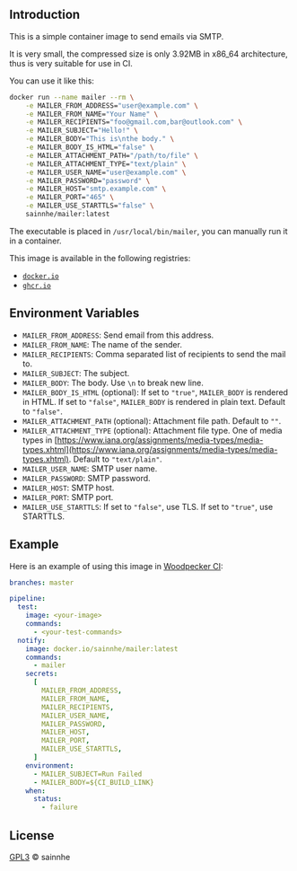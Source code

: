 ## Introduction

This is a simple container image to send emails via SMTP.

It is very small, the compressed size is only 3.92MB in x86_64 architecture, thus is very suitable for use in CI.

You can use it like this:

```bash
docker run --name mailer --rm \
    -e MAILER_FROM_ADDRESS="user@example.com" \
    -e MAILER_FROM_NAME="Your Name" \
    -e MAILER_RECIPIENTS="foo@gmail.com,bar@outlook.com" \
    -e MAILER_SUBJECT="Hello!" \
    -e MAILER_BODY="This is\nthe body." \
    -e MAILER_BODY_IS_HTML="false" \
    -e MAILER_ATTACHMENT_PATH="/path/to/file" \
    -e MAILER_ATTACHMENT_TYPE="text/plain" \
    -e MAILER_USER_NAME="user@example.com" \
    -e MAILER_PASSWORD="password" \
    -e MAILER_HOST="smtp.example.com" \
    -e MAILER_PORT="465" \
    -e MAILER_USE_STARTTLS="false" \
    sainnhe/mailer:latest
```

The executable is placed in `/usr/local/bin/mailer`, you can manually run it in a container.

This image is available in the following registries:

- [`docker.io`](https://hub.docker.com/r/sainnhe/mailer)
- [`ghcr.io`](https://github.com/sainnhe/container-mailer/pkgs/container/mailer)

## Environment Variables

- `MAILER_FROM_ADDRESS`: Send email from this address.
- `MAILER_FROM_NAME`: The name of the sender.
- `MAILER_RECIPIENTS`: Comma separated list of recipients to send the mail to.
- `MAILER_SUBJECT`: The subject.
- `MAILER_BODY`: The body. Use `\n` to break new line.
- `MAILER_BODY_IS_HTML` (optional): If set to `"true"`, `MAILER_BODY` is rendered in HTML. If set to `"false"`, `MAILER_BODY` is rendered in plain text. Default to `"false"`.
- `MAILER_ATTACHMENT_PATH` (optional): Attachment file path. Default to `""`.
- `MAILER_ATTACHMENT_TYPE` (optional): Attachment file type. One of media types in [https://www.iana.org/assignments/media-types/media-types.xhtml](https://www.iana.org/assignments/media-types/media-types.xhtml). Default to `"text/plain"`.
- `MAILER_USER_NAME`: SMTP user name.
- `MAILER_PASSWORD`: SMTP password.
- `MAILER_HOST`: SMTP host.
- `MAILER_PORT`: SMTP port.
- `MAILER_USE_STARTTLS`: If set to `"false"`, use TLS. If set to `"true"`, use STARTTLS.

## Example

Here is an example of using this image in [Woodpecker CI](https://woodpecker-ci.org):

```yaml
branches: master

pipeline:
  test:
    image: <your-image>
    commands:
      - <your-test-commands>
  notify:
    image: docker.io/sainnhe/mailer:latest
    commands:
      - mailer
    secrets:
      [
        MAILER_FROM_ADDRESS,
        MAILER_FROM_NAME,
        MAILER_RECIPIENTS,
        MAILER_USER_NAME,
        MAILER_PASSWORD,
        MAILER_HOST,
        MAILER_PORT,
        MAILER_USE_STARTTLS,
      ]
    environment:
      - MAILER_SUBJECT=Run Failed
      - MAILER_BODY=${CI_BUILD_LINK}
    when:
      status:
        - failure
```

## License

[GPL3](./LICENSE) © sainnhe
